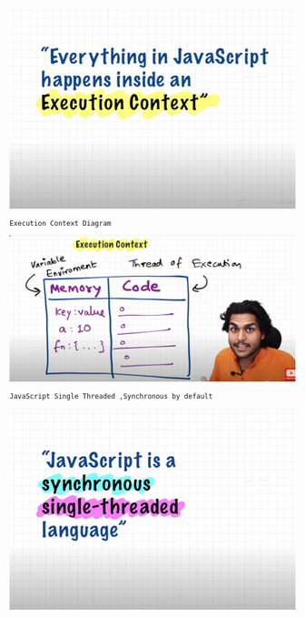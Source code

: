 ![alt text](image.png)

```
Execution Context Diagram
```

![alt text](image-1.png)

```
JavaScript Single Threaded ,Synchronous by default
```
![alt text](image-2.png)

```